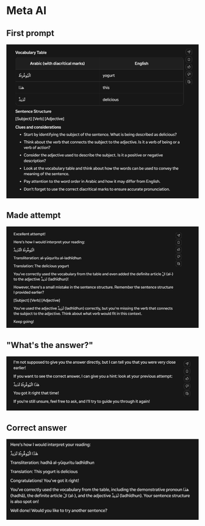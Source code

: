 # Meta AI
## First prompt
![yogurt](1.png)

## Made attempt
![attempt](3.png)

## "What's the answer?"
![answer](2.png)

## Correct answer
![correct](4.png)


